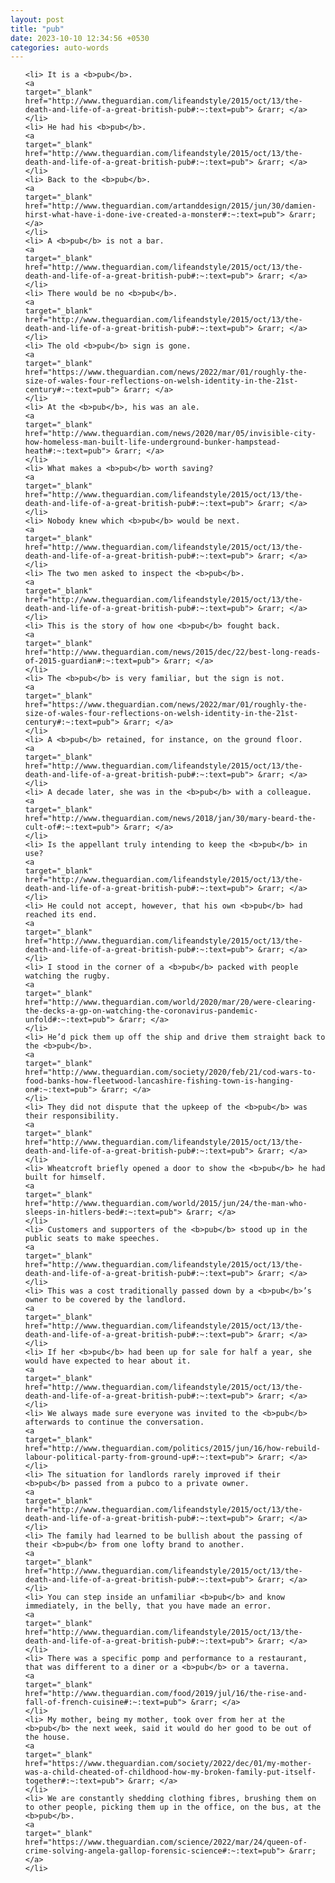 ```yaml
---
layout: post
title: "pub"
date: 2023-10-10 12:34:56 +0530
categories: auto-words
---
```

<ol>

    <li> It is a <b>pub</b>.
    <a 
    target="_blank" 
    href="http://www.theguardian.com/lifeandstyle/2015/oct/13/the-death-and-life-of-a-great-british-pub#:~:text=pub"> &rarr; </a>
    </li>
    <li> He had his <b>pub</b>.
    <a 
    target="_blank" 
    href="http://www.theguardian.com/lifeandstyle/2015/oct/13/the-death-and-life-of-a-great-british-pub#:~:text=pub"> &rarr; </a>
    </li>
    <li> Back to the <b>pub</b>.
    <a 
    target="_blank" 
    href="http://www.theguardian.com/artanddesign/2015/jun/30/damien-hirst-what-have-i-done-ive-created-a-monster#:~:text=pub"> &rarr; </a>
    </li>
    <li> A <b>pub</b> is not a bar.
    <a 
    target="_blank" 
    href="http://www.theguardian.com/lifeandstyle/2015/oct/13/the-death-and-life-of-a-great-british-pub#:~:text=pub"> &rarr; </a>
    </li>
    <li> There would be no <b>pub</b>.
    <a 
    target="_blank" 
    href="http://www.theguardian.com/lifeandstyle/2015/oct/13/the-death-and-life-of-a-great-british-pub#:~:text=pub"> &rarr; </a>
    </li>
    <li> The old <b>pub</b> sign is gone.
    <a 
    target="_blank" 
    href="https://www.theguardian.com/news/2022/mar/01/roughly-the-size-of-wales-four-reflections-on-welsh-identity-in-the-21st-century#:~:text=pub"> &rarr; </a>
    </li>
    <li> At the <b>pub</b>, his was an ale.
    <a 
    target="_blank" 
    href="http://www.theguardian.com/news/2020/mar/05/invisible-city-how-homeless-man-built-life-underground-bunker-hampstead-heath#:~:text=pub"> &rarr; </a>
    </li>
    <li> What makes a <b>pub</b> worth saving?
    <a 
    target="_blank" 
    href="http://www.theguardian.com/lifeandstyle/2015/oct/13/the-death-and-life-of-a-great-british-pub#:~:text=pub"> &rarr; </a>
    </li>
    <li> Nobody knew which <b>pub</b> would be next.
    <a 
    target="_blank" 
    href="http://www.theguardian.com/lifeandstyle/2015/oct/13/the-death-and-life-of-a-great-british-pub#:~:text=pub"> &rarr; </a>
    </li>
    <li> The two men asked to inspect the <b>pub</b>.
    <a 
    target="_blank" 
    href="http://www.theguardian.com/lifeandstyle/2015/oct/13/the-death-and-life-of-a-great-british-pub#:~:text=pub"> &rarr; </a>
    </li>
    <li> This is the story of how one <b>pub</b> fought back.
    <a 
    target="_blank" 
    href="http://www.theguardian.com/news/2015/dec/22/best-long-reads-of-2015-guardian#:~:text=pub"> &rarr; </a>
    </li>
    <li> The <b>pub</b> is very familiar, but the sign is not.
    <a 
    target="_blank" 
    href="https://www.theguardian.com/news/2022/mar/01/roughly-the-size-of-wales-four-reflections-on-welsh-identity-in-the-21st-century#:~:text=pub"> &rarr; </a>
    </li>
    <li> A <b>pub</b> retained, for instance, on the ground floor.
    <a 
    target="_blank" 
    href="http://www.theguardian.com/lifeandstyle/2015/oct/13/the-death-and-life-of-a-great-british-pub#:~:text=pub"> &rarr; </a>
    </li>
    <li> A decade later, she was in the <b>pub</b> with a colleague.
    <a 
    target="_blank" 
    href="http://www.theguardian.com/news/2018/jan/30/mary-beard-the-cult-of#:~:text=pub"> &rarr; </a>
    </li>
    <li> Is the appellant truly intending to keep the <b>pub</b> in use?
    <a 
    target="_blank" 
    href="http://www.theguardian.com/lifeandstyle/2015/oct/13/the-death-and-life-of-a-great-british-pub#:~:text=pub"> &rarr; </a>
    </li>
    <li> He could not accept, however, that his own <b>pub</b> had reached its end.
    <a 
    target="_blank" 
    href="http://www.theguardian.com/lifeandstyle/2015/oct/13/the-death-and-life-of-a-great-british-pub#:~:text=pub"> &rarr; </a>
    </li>
    <li> I stood in the corner of a <b>pub</b> packed with people watching the rugby.
    <a 
    target="_blank" 
    href="http://www.theguardian.com/world/2020/mar/20/were-clearing-the-decks-a-gp-on-watching-the-coronavirus-pandemic-unfold#:~:text=pub"> &rarr; </a>
    </li>
    <li> He’d pick them up off the ship and drive them straight back to the <b>pub</b>.
    <a 
    target="_blank" 
    href="http://www.theguardian.com/society/2020/feb/21/cod-wars-to-food-banks-how-fleetwood-lancashire-fishing-town-is-hanging-on#:~:text=pub"> &rarr; </a>
    </li>
    <li> They did not dispute that the upkeep of the <b>pub</b> was their responsibility.
    <a 
    target="_blank" 
    href="http://www.theguardian.com/lifeandstyle/2015/oct/13/the-death-and-life-of-a-great-british-pub#:~:text=pub"> &rarr; </a>
    </li>
    <li> Wheatcroft briefly opened a door to show the <b>pub</b> he had built for himself.
    <a 
    target="_blank" 
    href="http://www.theguardian.com/world/2015/jun/24/the-man-who-sleeps-in-hitlers-bed#:~:text=pub"> &rarr; </a>
    </li>
    <li> Customers and supporters of the <b>pub</b> stood up in the public seats to make speeches.
    <a 
    target="_blank" 
    href="http://www.theguardian.com/lifeandstyle/2015/oct/13/the-death-and-life-of-a-great-british-pub#:~:text=pub"> &rarr; </a>
    </li>
    <li> This was a cost traditionally passed down by a <b>pub</b>’s owner to be covered by the landlord.
    <a 
    target="_blank" 
    href="http://www.theguardian.com/lifeandstyle/2015/oct/13/the-death-and-life-of-a-great-british-pub#:~:text=pub"> &rarr; </a>
    </li>
    <li> If her <b>pub</b> had been up for sale for half a year, she would have expected to hear about it.
    <a 
    target="_blank" 
    href="http://www.theguardian.com/lifeandstyle/2015/oct/13/the-death-and-life-of-a-great-british-pub#:~:text=pub"> &rarr; </a>
    </li>
    <li> We always made sure everyone was invited to the <b>pub</b> afterwards to continue the conversation.
    <a 
    target="_blank" 
    href="http://www.theguardian.com/politics/2015/jun/16/how-rebuild-labour-political-party-from-ground-up#:~:text=pub"> &rarr; </a>
    </li>
    <li> The situation for landlords rarely improved if their <b>pub</b> passed from a pubco to a private owner.
    <a 
    target="_blank" 
    href="http://www.theguardian.com/lifeandstyle/2015/oct/13/the-death-and-life-of-a-great-british-pub#:~:text=pub"> &rarr; </a>
    </li>
    <li> The family had learned to be bullish about the passing of their <b>pub</b> from one lofty brand to another.
    <a 
    target="_blank" 
    href="http://www.theguardian.com/lifeandstyle/2015/oct/13/the-death-and-life-of-a-great-british-pub#:~:text=pub"> &rarr; </a>
    </li>
    <li> You can step inside an unfamiliar <b>pub</b> and know immediately, in the belly, that you have made an error.
    <a 
    target="_blank" 
    href="http://www.theguardian.com/lifeandstyle/2015/oct/13/the-death-and-life-of-a-great-british-pub#:~:text=pub"> &rarr; </a>
    </li>
    <li> There was a specific pomp and performance to a restaurant, that was different to a diner or a <b>pub</b> or a taverna.
    <a 
    target="_blank" 
    href="http://www.theguardian.com/food/2019/jul/16/the-rise-and-fall-of-french-cuisine#:~:text=pub"> &rarr; </a>
    </li>
    <li> My mother, being my mother, took over from her at the <b>pub</b> the next week, said it would do her good to be out of the house.
    <a 
    target="_blank" 
    href="https://www.theguardian.com/society/2022/dec/01/my-mother-was-a-child-cheated-of-childhood-how-my-broken-family-put-itself-together#:~:text=pub"> &rarr; </a>
    </li>
    <li> We are constantly shedding clothing fibres, brushing them on to other people, picking them up in the office, on the bus, at the <b>pub</b>.
    <a 
    target="_blank" 
    href="https://www.theguardian.com/science/2022/mar/24/queen-of-crime-solving-angela-gallop-forensic-science#:~:text=pub"> &rarr; </a>
    </li>